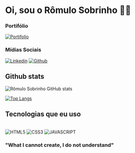 # Oi, sou o Rômulo Sobrinho 🧑‍🚒

### Portifólio
[![Portifolio](https://img.shields.io/website-up-down-green-red/http/monip.org.svg)](https://romulo-sobrinho.github.io/portifolio/)

### Mídias Sociais
[![Linkedin](https://img.shields.io/badge/LinkedIn-0077B5?style=for-the-badge&logo=linkedin&logoColor=white)](https://www.linkedin.com/in/romulo-sobrinho/)
[![Github](https://img.shields.io/badge/GitHub-100000?style=for-the-badge&logo=github&logoColor=white)](https://github.com/romulo-sobrinho)


## Github stats
![Rômulo Sobrinho GitHub stats](https://github-readme-stats.vercel.app/api?username=romulo-sobrinho&show_icons=true&theme=vue)

[![Top Langs](https://github-readme-stats.vercel.app/api/top-langs/?username=romulo-sobrinho&layout=compact)](https://github.com/anuraghazra/github-readme-stats)


## Tecnologias que eu uso

<div style="display: inline_block"><br/>
  <img align="center" alt="HTML5" src="https://img.shields.io/badge/HTML-239120?style=for-the-badge&logo=html5&logoColor=white" />
  <img align="center" alt="CSS3" src="https://img.shields.io/badge/CSS-239120?&style=for-the-badge&logo=css3&logoColor=white" />
  <img align="center" alt="JAVASCRIPT" src="https://img.shields.io/badge/JavaScript-F7DF1E?style=for-the-badge&logo=javascript&logoColor=black" />
</div>


### "What I cannot create, I do not understand"
